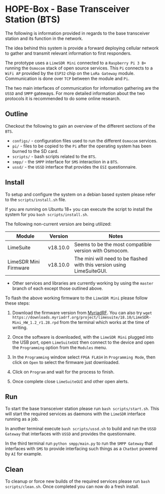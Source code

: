 # HOPE-Box - Base Transceiver Station (BTS)

The following is information provided in regards to the base transceiver station and its function in the network.  

The idea behind this system is provide a forward deploying cellular network to gather and transmit relevant information to first responders.

The prototype uses a `LimeSDR Mini` connected to a `Raspberry Pi 3 B+` running the `Osmocom` stack of open source services.  This `Pi` connects to a `WiFi AP` provided by the `ESP32` chip on the `LoRa Gateway` module.  Communication is done over `TCP` between the module and `Pi`.

The two main interfaces of communication for information gathering are the `USSD` and `SMPP` gateways.  For more detailed information about the two protocols it is recommended to do some online research.


## Outline

Checkout the following to gain an overview of the different sections of the `BTS`.

* `configs/` - configuration files used to run the different `Osmocom` services.
* `pi/` - files to be copied to the `Pi` after the operating system has been burned to the SD card.
* `scripts/` - bash scripts related to the `BTS`.
* `smpp/` - the `SMPP` interface for `SMS` interaction in a `BTS`.
* `ussd/` - the `USSD` interface that provides the `ESI` questionnaire.


## Install

To setup and configure the system on a debian based system please refer to the `scripts/install.sh` file.  

If you are running on Ubuntu 18+ you can execute the script to install the system for you `bash scripts/install.sh`.

The following non-current version are being utilized:

| Module | Version | Notes |
|---|---|---|
| LimeSuite | v18.10.0 | Seems to be the most compatible version with Osmocom. |
| LimeSDR Mini Firmware | v18.10.0 | The mini will need to be flashed with this version using LimeSuiteGUI. |

* Other services and libraries are currently working by using the `master` branch of each except those outlined above.

To flash the above working firmware to the `LimeSDR Mini` please follow these steps:

1. Download the firmware version from [MyriadRF](https://downloads.myriadrf.org/project/limesuite/18.10/).  You can also try `wget https://downloads.myriadrf.org/project/limesuite/18.10/LimeSDR-Mini_HW_1.2_r1.28.rpd` from the terminal which works at the time of writing.   

2. Once the software is downloaded, with the `LimeSDR Mini` plugged into the USB port, open `LimeSuiteGUI` then connect to the device and open the `Programming` option from the `Modules` menu.  

3. In the `Programming` window select `FPGA FLASH` in `Programming Mode`, then click on `Open` to select the firmware just downloaded.

4. Click on `Program` and wait for the process to finish. 

5. Once complete close `LimeSuiteGUI` and other open alerts.


## Run

To start the base transceiver station please run `bash scripts/start.sh`.  This will start the required services as daemons with the `LimeSDR` interface running as a job.

In another terminal execute `bash scripts/ussd.sh` to build and run the `USSD Gateway` that interfaces with `USSD` and provides the questionnaire.

In the third terminal run `python smpp/main.py` to run the `SMPP Gateway` that interfaces with `SMS` to provide interfacing such things as a `Chatbot` powered by `AI` for example.


## Clean

To cleanup or force new builds of the required services please run `bash scripts/clean.sh`.  Once completed you can now do a fresh install.
